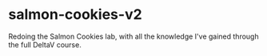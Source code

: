 # salmon-cookies-v2
Redoing the Salmon Cookies lab, with all the knowledge I've gained through the full DeltaV course.
